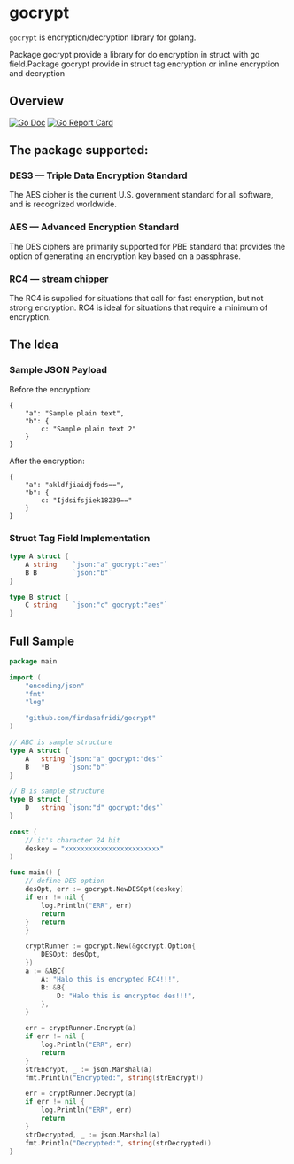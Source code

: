 # gocrypt
`gocrypt` is encryption/decryption library for golang. 

Package gocrypt provide a library for do encryption in struct with go field.Package gocrypt provide in struct tag encryption or inline encryption and decryption

## Overview
[![Go Doc](https://img.shields.io/badge/go.dev-reference-007d9c?logo=go&logoColor=white&style=flat-square)](https://pkg.go.dev/github.com/firdasafridi/gocrypt)
[![Go Report Card](https://goreportcard.com/badge/github.com/firdasafridi/gocrypt)](https://goreportcard.com/report/github.com/firdasafridi/gocrypt)


## The package supported:

### **DES3** — Triple Data Encryption Standard
The AES cipher is the current U.S. government standard for all software, and is recognized worldwide.

### **AES** — Advanced Encryption Standard
The DES ciphers are primarily supported for PBE standard that provides the option of generating an encryption key based on a passphrase.

### **RC4** — stream chipper
The RC4 is supplied for situations that call for fast encryption, but not strong encryption. RC4 is ideal for situations that require a minimum of encryption.

## The Idea
### Sample JSON Payload
Before the encryption:
```
{
    "a": "Sample plain text",
    "b": {
        c: "Sample plain text 2"
    }
}
```
After the encryption:
```
{
    "a": "akldfjiaidjfods==",
    "b": {
        c: "Ijdsifsjiek18239=="
    }
}
```
### Struct Tag Field Implementation
```go
type A struct {
    A string    `json:"a" gocrypt:"aes"`
    B B         `json:"b"`
}

type B struct {
    C string    `json:"c" gocrypt:"aes"`
}
```

## Full Sample
```go
package main

import (
	"encoding/json"
	"fmt"
	"log"

	"github.com/firdasafridi/gocrypt"
)

// ABC is sample structure
type A struct {
	A   string `json:"a" gocrypt:"des"`
	B   *B     `json:"b"`
}

// B is sample structure
type B struct {
	D   string `json:"d" gocrypt:"des"`
}

const (
	// it's character 24 bit
	deskey = "xxxxxxxxxxxxxxxxxxxxxxxx"
)

func main() {
	// define DES option
	desOpt, err := gocrypt.NewDESOpt(deskey)
	if err != nil {
		log.Println("ERR", err)
		return
	}	return
	}

	cryptRunner := gocrypt.New(&gocrypt.Option{
		DESOpt: desOpt,
	})
	a := &ABC{
		A: "Halo this is encrypted RC4!!!",
		B: &B{
			D: "Halo this is encrypted des!!!",
		},
	}

	err = cryptRunner.Encrypt(a)
	if err != nil {
		log.Println("ERR", err)
		return
	}
	strEncrypt, _ := json.Marshal(a)
	fmt.Println("Encrypted:", string(strEncrypt))

	err = cryptRunner.Decrypt(a)
	if err != nil {
		log.Println("ERR", err)
		return
	}
	strDecrypted, _ := json.Marshal(a)
	fmt.Println("Decrypted:", string(strDecrypted))
}

```

